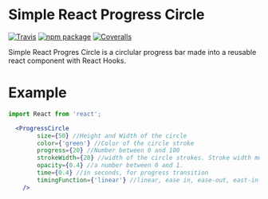# Simple React Progress Circle

[![Travis][build-badge]][build]
[![npm package][npm-badge]][npm]
[![Coveralls][coveralls-badge]][coveralls]

Simple React Progres Circle is a circlular progress bar made into a reusable react component with React Hooks.

[build-badge]: https://img.shields.io/travis/user/repo/master.png?style=flat-square
[build]: https://travis-ci.org/user/repo

[npm-badge]: https://img.shields.io/npm/v/npm-package.png?style=flat-square
[npm]: https://www.npmjs.org/package/npm-package

[coveralls-badge]: https://img.shields.io/coveralls/user/repo/master.png?style=flat-square
[coveralls]: https://coveralls.io/github/user/repo

# Example

```jsx
import React from 'react';

  <ProgressCircle 
        size={50} //Height and Width of the circle
        color={'green'} //Color of the circle stroke
        progress={20} //Number between 0 and 100
        strokeWidth={20} //width of the circle strokes. Stroke width must be at least half of size
        opacity={0.4} //a number between 0 and 1. 
        time={0.4} //in seconds, for progress transition
        timingFunction={'linear'} //linear, ease in, ease-out, east-in-out, step-start, step-end
    />
```




